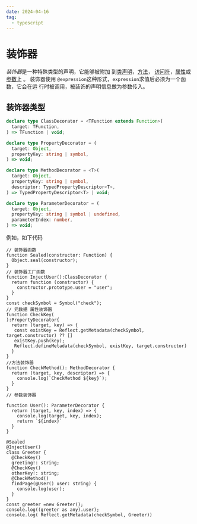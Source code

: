 ```yaml
---
date: 2024-04-16
tag:
  - typescript
---
```


# 装饰器

*装饰器*是一种特殊类型的声明，它能够被附加
到[类声明](https://www.tslang.cn/docs/handbook/decorators.html#class-decorators)，[方法](https://www.tslang.cn/docs/handbook/decorators.html#method-decorators)，
[访问符](https://www.tslang.cn/docs/handbook/decorators.html#accessor-decorators)，[属性](https://www.tslang.cn/docs/handbook/decorators.html#property-decorators)或[参数](https://www.tslang.cn/docs/handbook/decorators.html#parameter-decorators)上
。 装饰器使用 `@expression`这种形式，`expression`求值后必须为一个函数，它会在运
行时被调用，被装饰的声明信息做为参数传入。

## 装饰器类型

```ts
declare type ClassDecorator = <TFunction extends Function>(
  target: TFunction,
) => TFunction | void;

declare type PropertyDecorator = (
  target: Object,
  propertyKey: string | symbol,
) => void;

declare type MethodDecorator = <T>(
  target: Object,
  propertyKey: string | symbol,
  descriptor: TypedPropertyDescriptor<T>,
) => TypedPropertyDescriptor<T> | void;

declare type ParameterDecorator = (
  target: Object,
  propertyKey: string | symbol | undefined,
  parameterIndex: number,
) => void;
```

例如，如下代码

```sandpack
// 装饰器函数
function Sealed(constructor: Function) {
  Object.seal(constructor);
}
// 装饰器工厂函数
function InjectUser():ClassDecorator {
  return function (constructor) {
    constructor.prototype.user = "user";
  }
}
const checkSymbol = Symbol("check");
// 元数据 属性装饰器
function CheckKey(
):PropertyDecorator{
  return (target, key) => {
   const existKey = Reflect.getMetadata(checkSymbol, target.constructor) ?? []
   existKey.push(key);
   Reflect.defineMetadata(checkSymbol, existKey, target.constructor)
  }
}
//方法装饰器
function CheckMethod(): MethodDecorator {
  return (target, key, descriptor) => {
    console.log(`CheckMethod ${key}`);
  }
}
// 参数装饰器

function User(): ParameterDecorator {
  return (target, key, index) => {
    console.log(target, key, index);
    return `${index}`
  }
}

@Sealed
@InjectUser()
class Greeter {
  @CheckKey()
  greeting!: string;
  @CheckKey()
  otherKey!: string;
  @CheckMethod()
  findPage(@User() user: string) {
    console.log(user);
  }
}
const greeter =new Greeter();
console.log((greeter as any).user);
console.log( Reflect.getMetadata(checkSymbol, Greeter))

```
